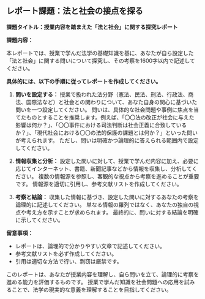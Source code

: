 ## レポート課題：法と社会の接点を探る

**課題タイトル：授業内容を踏まえた「法と社会」に関する探究レポート**

**課題内容：**

本レポートでは、授業で学んだ法学の基礎知識を基に、あなたが自ら設定した「法と社会」に関する問いについて探究し、その考察を1600字以内で記述してください。

**具体的には、以下の手順に従ってレポートを作成してください。**

1. **問いを設定する：**  授業で扱われた法分野（憲法、民法、刑法、行政法、商法、国際法など）と社会との関わりについて、あなた自身の関心に基づいた問いを一つ設定してください。  問いは、具体的な社会問題や事例に焦点を当てたものとすることを推奨します。例えば、「〇〇法の改正が社会に与えた影響は何か？」、「〇〇事件における司法判断は社会正義に合致しているか？」、「現代社会における〇〇の法的保護の課題とは何か？」といった問いが考えられます。  ただし、問いは明確かつ論理的に答えられる範囲内で設定してください。

2. **情報収集と分析：** 設定した問いに対して、授業で学んだ内容に加え、必要に応じてインターネット、書籍、新聞記事などから情報を収集し、分析してください。  複数の情報源を参照し、客観的な視点から考察を進めることが重要です。  情報源を適切に引用し、参考文献リストを作成してください。

3. **考察と結論：** 収集した情報に基づき、設定した問いに対するあなたの考察を論理的に記述してください。  単なる情報の羅列ではなく、あなたの独自の視点や考え方を示すことが求められます。  最終的に、問いに対する結論を明確に示してください。

**留意事項：**

* レポートは、論理的で分かりやすい文章で記述してください。
* 参考文献リストを必ず作成してください。
* 引用は適切な方法で行い、剽窃は厳禁です。


このレポートは、あなたが授業内容を理解し、自ら問いを立て、論理的に考察を進める能力を評価するものです。  授業で学んだ知識を社会問題への応用を試みることで、法学の現実的な意義を理解することを目指してください。
